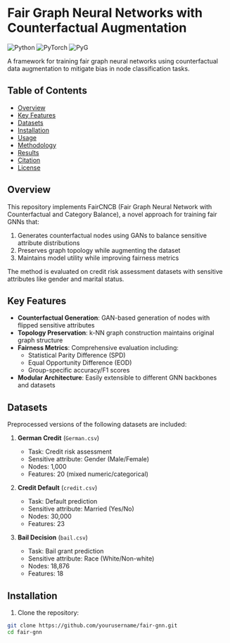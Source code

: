 # Fair Graph Neural Networks with Counterfactual Augmentation

![Python](https://img.shields.io/badge/python-3.7%2B-blue)
![PyTorch](https://img.shields.io/badge/pytorch-1.8%2B-orange)
![PyG](https://img.shields.io/badge/PyG-2.0%2B-red)

A framework for training fair graph neural networks using counterfactual data augmentation to mitigate bias in node classification tasks.

## Table of Contents
- [Overview](#overview)
- [Key Features](#key-features)
- [Datasets](#datasets)
- [Installation](#installation)
- [Usage](#usage)
- [Methodology](#methodology)
- [Results](#results)
- [Citation](#citation)
- [License](#license)

## Overview

This repository implements FairCNCB (Fair Graph Neural Network with Counterfactual and Category Balance), a novel approach for training fair GNNs that:

1. Generates counterfactual nodes using GANs to balance sensitive attribute distributions
2. Preserves graph topology while augmenting the dataset
3. Maintains model utility while improving fairness metrics

The method is evaluated on credit risk assessment datasets with sensitive attributes like gender and marital status.

## Key Features

- **Counterfactual Generation**: GAN-based generation of nodes with flipped sensitive attributes
- **Topology Preservation**: k-NN graph construction maintains original graph structure
- **Fairness Metrics**: Comprehensive evaluation including:
  - Statistical Parity Difference (SPD)
  - Equal Opportunity Difference (EOD)
  - Group-specific accuracy/F1 scores
- **Modular Architecture**: Easily extensible to different GNN backbones and datasets

## Datasets

Preprocessed versions of the following datasets are included:

1. **German Credit** (`German.csv`)
   - Task: Credit risk assessment
   - Sensitive attribute: Gender (Male/Female)
   - Nodes: 1,000
   - Features: 20 (mixed numeric/categorical)

2. **Credit Default** (`credit.csv`)
   - Task: Default prediction
   - Sensitive attribute: Married (Yes/No)
   - Nodes: 30,000 
   - Features: 23

3. **Bail Decision** (`bail.csv`)
   - Task: Bail grant prediction
   - Sensitive attribute: Race (White/Non-white)
   - Nodes: 18,876
   - Features: 18

## Installation

1. Clone the repository:
```bash
git clone https://github.com/yourusername/fair-gnn.git
cd fair-gnn
